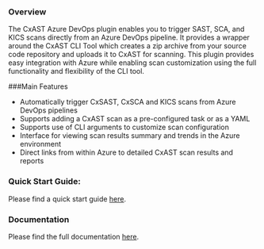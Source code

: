### Overview

The CxAST Azure DevOps plugin enables you to trigger SAST, SCA, and KICS scans directly from an Azure DevOps pipeline. It provides a wrapper around the CxAST CLI Tool which creates a zip archive from your source code repository and uploads it to CxAST for scanning. This plugin provides easy integration with Azure while enabling scan customization using the full functionality and flexibility of the CLI tool.

###Main Features
- Automatically trigger CxSAST, CxSCA and KICS scans from Azure DevOps pipelines
- Supports adding a CxAST scan as a pre-configured task or as a YAML
- Supports use of CLI arguments to customize scan configuration
- Interface for viewing scan results summary and trends in the Azure environment
- Direct links from within Azure to detailed CxAST scan results and reports

### Quick Start Guide:

Please find a quick start guide [here](https://checkmarx.atlassian.net/wiki/x/-gD3YQE).

### Documentation

Please find the full documentation [here](https://checkmarx.atlassian.net/wiki/x/nYD7YQE).


  